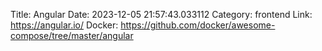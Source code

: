 Title: Angular
Date: 2023-12-05 21:57:43.033112
Category: frontend
Link: https://angular.io/
Docker: https://github.com/docker/awesome-compose/tree/master/angular
